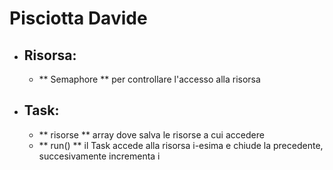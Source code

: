 # Pisciotta Davide
- ## Risorsa:
	- ** Semaphore ** per controllare l'accesso alla risorsa
- ## Task:
	- ** risorse ** array dove salva le risorse a cui accedere
	- ** run() ** il Task accede alla risorsa i-esima e chiude la precedente, succesivamente incrementa i
